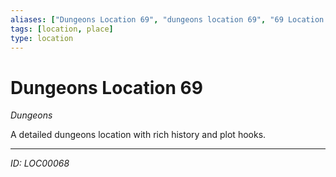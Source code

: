```yaml
---
aliases: ["Dungeons Location 69", "dungeons location 69", "69 Location Dungeons"]
tags: [location, place]
type: location
---
```


# Dungeons Location 69

*Dungeons*

A detailed dungeons location with rich history and plot hooks.

---
*ID: LOC00068*